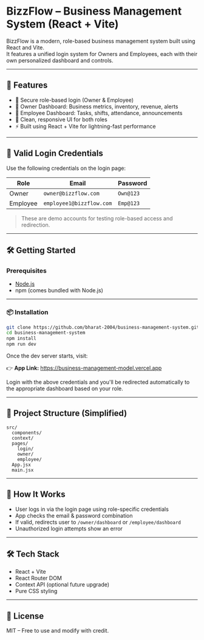 # BizzFlow – Business Management System (React + Vite)

BizzFlow is a modern, role-based business management system built using React and Vite.  
It features a unified login system for Owners and Employees, each with their own personalized dashboard and controls.

---

## 🚀 Features

- 🔐 Secure role-based login (Owner & Employee)
- 👑 Owner Dashboard: Business metrics, inventory, revenue, alerts
- 👷 Employee Dashboard: Tasks, shifts, attendance, announcements
- 🎨 Clean, responsive UI for both roles
- ⚡ Built using React + Vite for lightning-fast performance

---

## 🔑 Valid Login Credentials

Use the following credentials on the login page:

| Role     | Email                    | Password   |
|----------|--------------------------|------------|
| Owner    | `owner@bizzflow.com`     | `Own@123`  |
| Employee | `employee1@bizzflow.com` | `Emp@123`  |

> These are demo accounts for testing role-based access and redirection.

---

## 🛠️ Getting Started

### Prerequisites

- [Node.js](https://nodejs.org/)
- npm (comes bundled with Node.js)

---

### 📦 Installation

```bash
git clone https://github.com/bharat-2004/business-management-system.git
cd business-management-system
npm install
npm run dev
```

Once the dev server starts, visit:

👉 **App Link:** https://business-management-model.vercel.app

Login with the above credentials and you'll be redirected automatically to the appropriate dashboard based on your role.

---

## 📁 Project Structure (Simplified)

```
src/
  components/
  context/
  pages/
    login/
    owner/
    employee/
  App.jsx
  main.jsx
```

---

## 🧠 How It Works

- User logs in via the login page using role-specific credentials
- App checks the email & password combination
- If valid, redirects user to `/owner/dashboard` or `/employee/dashboard`
- Unauthorized login attempts show an error

---

## 🛠️ Tech Stack

- React + Vite
- React Router DOM
- Context API (optional future upgrade)
- Pure CSS styling

---

## 📜 License

MIT – Free to use and modify with credit.

